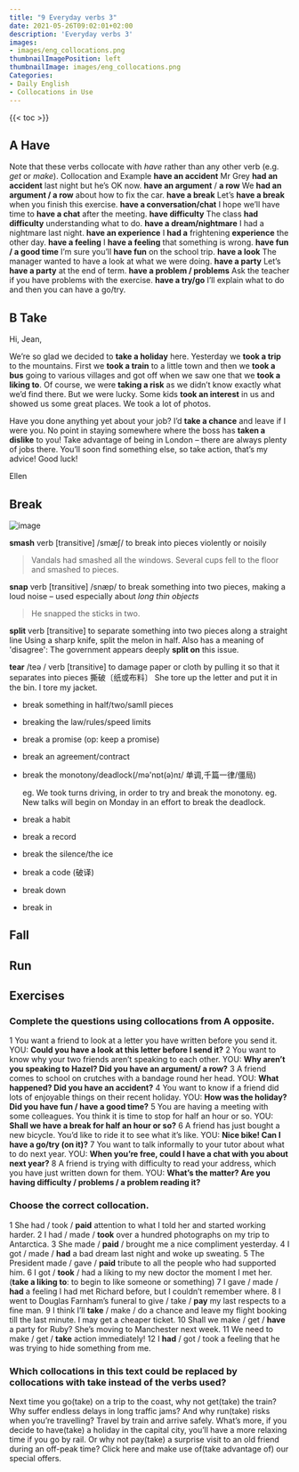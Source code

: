 ```yaml
---
title: "9 Everyday verbs 3"
date: 2021-05-26T09:02:01+02:00
description: 'Everyday verbs 3'
images:
- images/eng_collocations.png
thumbnailImagePosition: left
thumbnailImage: images/eng_collocations.png
Categories:
- Daily English
- Collocations in Use
---
```


{{< toc >}}
## A Have
Note that these verbs collocate with *have* rather than any other verb (e.g. *get* or *make*).
Collocation and Example
**have an accident**
Mr Grey **had an accident** last night but he’s OK now.
**have an argument** / **a row**
We **had an argument / a row** about how to fix the car.
**have a break**
Let’s **have a break** when you finish this exercise.
**have a conversation/chat**
I hope we’ll have time to **have a chat** after the meeting.
**have difficulty**
The class **had difficulty** understanding what to do.
**have a dream/nightmare**
I had a nightmare last night.
**have an experience**
I **had a** frightening **experience** the other day.
**have a feeling**
I **have a feeling** that something is wrong.
**have fun / a good time**
I’m sure you’ll **have fun** on the school trip.
**have a look**
The manager wanted to have a look at what we were doing.
**have a party**
Let’s **have a party** at the end of term.
**have a problem / problems**
Ask the teacher if you have problems with the exercise.
**have a try/go**
I’ll explain what to do and then you can have a go/try.
## B Take
Hi, Jean,

We’re so glad we decided to **take a holiday** here. Yesterday we **took a trip** to the mountains. First we **took a train** to a little town and then we **took a bus** going to various villages and got off when we saw one that we **took a liking to**. Of course, we were **taking a risk** as we didn’t know exactly what we’d find there. But we were lucky. Some kids **took an interest** in us and showed us some great places. We took a lot of photos.

Have you done anything yet about your job? I’d **take a chance** and leave if I
were you. No point in staying somewhere where the boss has **taken a dislike**
to you! Take advantage of being in London – there are always plenty of jobs
there. You’ll soon find something else, so take action, that’s my advice! Good
luck!

Ellen

## Break

![image](https://user-images.githubusercontent.com/65668613/119622710-b2475580-be07-11eb-880a-ab05bed773ce.png)

**smash** verb [transitive] /smæʃ/ to break into pieces violently or noisily
> Vandals had smashed all the windows.
Several cups fell to the floor and smashed to pieces.

**snap** verb [transitive] /snæp/ to break something into two pieces, making a loud noise – used especially about *long thin objects*
> He snapped the sticks in two.

**split** verb [transitive] to separate something into two pieces along a straight line
Using a sharp knife, split the melon in half.
Also has a meaning of 'disagree':
The government appears deeply **split on** this issue.

**tear** /teə / verb [transitive] to damage paper or cloth by pulling it so that it separates into pieces 撕破〔纸或布料〕
She tore up the letter and put it in the bin.
I tore my jacket.

* break something in half/two/samll pieces
* breaking the law/rules/speed limits
* break a promise (op: keep a promise)
* break an agreement/contract
* break the monotony/deadlock(/mə'nɒt(ə)nɪ/ 单调,千篇一律/僵局)

  eg. We took turns driving, in order to try and break the monotony.
  eg. New talks will begin on Monday in an effort to break the deadlock.

*  break a habit
*  break a record
*  break the silence/the ice
*  break a code (破译)
*  break down
*  break in

## Fall
## Run
## Exercises
### Complete the questions using collocations from A opposite.

1 You want a friend to look at a letter you have written before you send it.
YOU: **Could you have a look at this letter before I send it?**
2 You want to know why your two friends aren’t speaking to each other.
YOU: **Why aren’t you speaking to Hazel? Did you have an argument/ a row?**
3 A friend comes to school on crutches with a bandage round her head.
YOU: **What happened? Did you have an accident?**
4 You want to know if a friend did lots of enjoyable things on their recent holiday.
YOU: **How was the holiday? Did you have fun / have a good time?**
5 You are having a meeting with some colleagues. You think it is time to stop for half an hour or so.
YOU: **Shall we have a break for half an hour or so?**
6 A friend has just bought a new bicycle. You’d like to ride it to see what it’s like.
YOU: **Nice bike! Can I have a go/try (on it)?**
7 You want to talk informally to your tutor about what to do next year.
YOU: **When you’re free, could I have a chat with you about next year?**
8 A friend is trying with difficulty to read your address, which you have just written down for them.
YOU: **What’s the matter? Are you having difficulty / problems / a problem reading it?**

### Choose the correct collocation.

1 She had / took / **paid** attention to what I told her and started working harder.
2 I had / made / **took** over a hundred photographs on my trip to Antarctica.
3 She made / **paid** / brought me a nice compliment yesterday.
4 I got / made / **had** a bad dream last night and woke up sweating.
5 The President made / gave / **paid** tribute to all the people who had supported him.
6 I got / **took** / had a liking to my new doctor the moment I met her.(**take a liking to**: to begin to like someone or something)
7 I gave / made / **had** a feeling I had met Richard before, but I couldn’t remember where.
8 I went to Douglas Farnham’s funeral to give / take / **pay** my last respects to a fine man.
9 I think I’ll **take** / make / do a chance and leave my flight booking till the last minute. I may get a cheaper ticket.
10 Shall we make / get / **have** a party for Ruby? She’s moving to Manchester next week.
11 We need to make / get / **take** action immediately!
12 I **had** / got / took a feeling that he was trying to hide something from me.

### Which collocations in this text could be replaced by collocations with take instead of the verbs used?

Next time you go(take) on a trip to the coast, why not get(take) the train?
Why suffer endless delays in long traffic jams? And why run(take) risks when you’re travelling? Travel by train and arrive safely. What’s more, if you decide to have(take) a holiday in the capital city, you’ll have a more relaxing time if you go by rail. Or why not pay(take) a surprise visit to an old friend during an off-peak time? Click here and make use of(take advantage of) our special offers.
